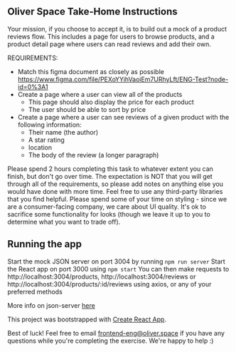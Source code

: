 ## Oliver Space Take-Home Instructions

Your mission, if you choose to accept it, is to build out a mock of a product reviews flow. This includes a page for users to browse products, and a product detail page where users can read reviews and add their own.

REQUIREMENTS:
- Match this figma document as closely as possible https://www.figma.com/file/PEXoYYihVaoiEm7URhyLft/ENG-Test?node-id=0%3A1
- Create a page where a user can view all of the products
    - This page should also display the price for each product
    - The user should be able to sort by price
- Create a page where a user can see reviews of a given product with the following information:
    - Their name (the author)
    - A star rating
    - location
    - The body of the review (a longer paragraph)

Please spend 2 hours completing this task to whatever extent you can finish, but don't
go over time. The expectation is NOT that you will get through all of the requirements, so please add notes on anything else you would have done with more time. Feel free to use any third-party libraries that you find helpful. Please spend some of your time on styling - since we are a consumer-facing company, we care about UI quality. It's ok to sacrifice some functionality for looks (though we leave it up to you to determine what you want to trade off).

## Running the app
Start the mock JSON server on port 3004 by running `npm run server`
Start the React app on port 3000 using `npm start`
You can then make requests to http://localhost:3004/products, http://localhost:3004/reviews or http://localhost:3004/products/:id/reviews using axios, or any of your preferred methods

More info on json-server [here](https://www.npmjs.com/package/json-server)

This project was bootstrapped with [Create React App](https://github.com/facebook/create-react-app).

Best of luck! Feel free to email <a href="mailto:frontend-eng@oliver.space">frontend-eng@oliver.space</a> if you have any questions while you're completing the exercise. We're happy to help :)
